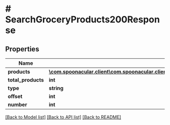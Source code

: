 # # SearchGroceryProducts200Response

## Properties

Name | Type | Description | Notes
------------ | ------------- | ------------- | -------------
**products** | [**\com.spoonacular.client\com.spoonacular.client.model\AutocompleteRecipeSearch200ResponseInner[]**](AutocompleteRecipeSearch200ResponseInner.md) |  |
**total_products** | **int** |  |
**type** | **string** |  |
**offset** | **int** |  |
**number** | **int** |  |

[[Back to Model list]](../../README.md#models) [[Back to API list]](../../README.md#endpoints) [[Back to README]](../../README.md)
